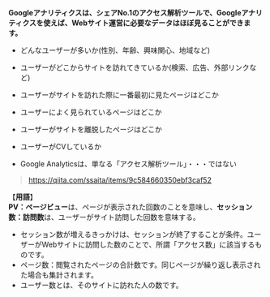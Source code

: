 **Googleアナリティクスは、シェアNo.1のアクセス解析ツールで、Googleアナリティクスを使えば、Webサイト運営に必要なデータはほぼ見ることができます。**
- どんなユーザーが多いか(性別、年齢、興味関心、地域など)
- ユーザーがどこからサイトを訪れてきているか(検索、広告、外部リンクなど)
- ユーザーがサイトを訪れた際に一番最初に見たページはどこか
- ユーザーによく見られているページはどこか
- ユーザーがサイトを離脱したページはどこか
- ユーザーがCVしているか

- Google Analyticsは、単なる「アクセス解析ツール」・・・ではない  
>https://qiita.com/ssaita/items/9c584660350ebf3caf52

【**用語**】  
**PV：ページビュー**は、ページが表示された回数のことを意味し、**セッション数：訪問数**は、ユーザーがサイト訪問した回数を意味する。  
- セッション数が増えるきっかけは、セッションが終了することが条件。ユーザーがWebサイトに訪問した数のことで、所謂「アクセス数」に該当するものです。
- ページ数：閲覧されたページの合計数です。同じページが繰り返し表示された場合も集計されます。
- ユーザー数とは、そのサイトに訪れた人の数です。
